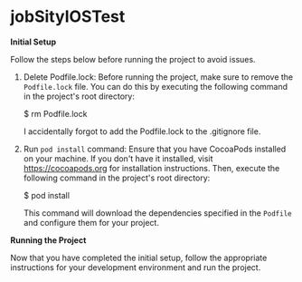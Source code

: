 # jobSityIOSTest


**Initial Setup**

Follow the steps below before running the project to avoid issues.

1. Delete Podfile.lock: Before running the project, make sure to remove the `Podfile.lock` file. You can do this by executing the following command in the project's root directory:
   
   $ rm Podfile.lock

   I accidentally forgot to add the Podfile.lock to the .gitignore file.

2. Run `pod install` command: Ensure that you have CocoaPods installed on your machine. If you don't have it installed, visit https://cocoapods.org for installation instructions. Then, execute the following command in the project's root directory:

   $ pod install

   This command will download the dependencies specified in the `Podfile` and configure them for your project.

**Running the Project**

Now that you have completed the initial setup, follow the appropriate instructions for your development environment and run the project.


